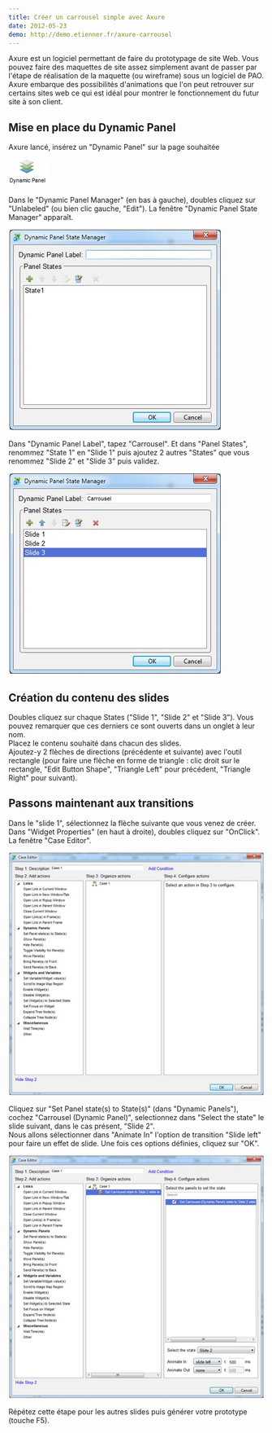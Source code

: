 ```yaml
---
title: Créer un carrousel simple avec Axure
date: 2012-05-23
demo: http://demo.etienner.fr/axure-carrousel
---
```


Axure est un logiciel permettant de faire du prototypage de site Web. Vous pouvez faire des maquettes de site assez simplement avant de passer par l'étape de réalisation de la maquette (ou wireframe) sous un logiciel de PAO. Axure embarque des possibilités d'animations que l'on peut retrouver sur certains sites web ce qui est idéal pour montrer le fonctionnement du futur site à son client.

## Mise en place du Dynamic Panel

Axure lancé, insérez un "Dynamic Panel" sur la page souhaitée

![](./img/news/axure1/image1.jpg)

Dans le "Dynamic Panel Manager" (en bas à gauche), doubles cliquez sur "Unlabeled" (ou bien clic gauche, "Edit"). La fenêtre "Dynamic Panel State Manager" apparaît.

![](./img/news/axure1/image2.jpg)

Dans "Dynamic Panel Label", tapez "Carrousel".
Et dans "Panel States", renommez "State 1" en "Slide 1" puis ajoutez 2 autres "States" que vous renommez "Slide 2" et "Slide 3" puis validez.

![](./img/news/axure1/image3.jpg)
 
## Création du contenu des slides

Doubles cliquez sur chaque States ("Slide  1", "Slide 2" et "Slide 3"). Vous pouvez remarquer que ces derniers ce sont ouverts dans un onglet à leur nom.  
Placez le contenu souhaité dans chacun des slides.   
Ajoutez-y 2 flèches de directions (précédente et suivante) avec l'outil rectangle (pour faire une flèche en forme de triangle : clic droit sur le rectangle, "Edit Button Shape", "Triangle Left" pour précédent, "Triangle Right" pour suivant).

## Passons maintenant aux transitions

Dans le "slide 1", sélectionnez la flèche suivante que vous venez de créer. Dans "Widget Properties" (en haut à droite), doubles cliquez sur "OnClick". La fenêtre "Case Editor".

![](./img/news/axure1/image4.jpg)

Cliquez sur "Set Panel state(s) to State(s)" (dans "Dynamic Panels"), cochez "Carrousel (Dynamic Panel)", selectionnez dans "Select the state" le slide suivant, dans le cas présent, "Slide 2".  
Nous allons sélectionner dans "Animate In" l'option de transition "Slide left" pour faire un effet de slide. Une fois ces options définies, cliquez sur "OK".

![](./img/news/axure1/image5.jpg)

Répétez cette étape pour les autres slides puis générer votre prototype (touche F5).